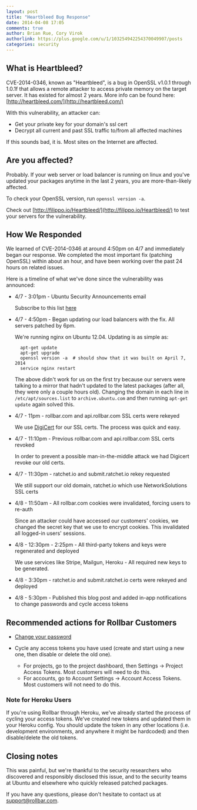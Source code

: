 ```yaml
---
layout: post
title: "Heartbleed Bug Response"
date: 2014-04-08 17:05
comments: true
author: Brian Rue, Cory Virok
authorlink: https://plus.google.com/u/1/103254942254370049907/posts
categories: security
---
```


## What is Heartbleed?

CVE-2014-0346, known as "Heartbleed", is a bug in OpenSSL v1.0.1 through 1.0.1f that allows a remote attacker to access private memory on the target server. It has existed for almost 2 years. More info can be found here: [http://heartbleed.com/](http://heartbleed.com/)

With this vulnerability, an attacker can:

- Get your private key for your domain's ssl cert
- Decrypt all current and past SSL traffic to/from all affected machines

If this sounds bad, it is. Most sites on the Internet are affected. 

## Are you affected?

Probably. If your web server or load balancer is running on linux and you've updated your packages anytime in the last 2 years,  you are more-than-likely affected. 

To check your OpenSSL version, run `openssl version -a`.

Check out [http://filippo.io/Heartbleed/](http://filippo.io/Heartbleed/) to test your servers for the vulnerability.

## How We Responded

We learned of CVE-2014-0346 at around 4:50pm on 4/7 and immediately began our response. We completed the most important fix (patching OpenSSL) within about an hour, and have been working over the past 24 hours on related issues. 

Here is a timeline of what we've done since the vulnerability was announced:

- 4/7 - 3:01pm - Ubuntu Security Announcements email
    
    Subscribe to this list [here](https://lists.ubuntu.com/mailman/listinfo/ubuntu-security-announce)

- 4/7 - 4:50pm - Began updating our load balancers with the fix. All servers patched by 6pm.

    We're running nginx on Ubuntu 12.04. Updating is as simple as:
        
        apt-get update
        apt-get upgrade
        openssl version -a  # should show that it was built on April 7, 2014
        service nginx restart

    The above didn't work for us on the first try because our servers were talking to a mirror that hadn't updated to the latest packages (after all, they were only a couple hours old). Changing the domain in each line in  `/etc/apt/sources.list` to `archive.ubuntu.com` and then running `apt-get update` again solved this.

- 4/7 - 11pm - rollbar.com and api.rollbar.com SSL certs were rekeyed
    
    We use [DigiCert](http://www.digicert.com/) for our SSL certs. The process was quick and easy.

- 4/7 - 11:10pm - Previous rollbar.com and api.rollbar.com SSL certs revoked

    In order to prevent a possible man-in-the-middle attack we had Digicert revoke our old certs.

- 4/7 - 11:30pm - ratchet.io and submit.ratchet.io rekey requested

    We still support our old domain, ratchet.io which use NetworkSolutions SSL certs

- 4/8 - 11:50am - All rollbar.com cookies were invalidated, forcing users to re-auth

    Since an attacker could have accessed our customers' cookies, we changed the secret key that we use to encrypt cookies. This invalidated all logged-in users' sessions.

- 4/8 - 12:30pm - 2:25pm - All third-party tokens and keys were regenerated and deployed

    We use services like Stripe, Mailgun, Heroku - All required new keys to be generated.

- 4/8 - 3:30pm - ratchet.io and submit.ratchet.io certs were rekeyed and deployed

- 4/8 - 5:30pm - Published this blog post and added in-app notifications to change passwords and cycle access tokens

## Recommended actions for Rollbar Customers

- [Change your password](https://rollbar.com/settings/user/password)
- Cycle any access tokens you have used (create and start using a new one, then disable or delete the old one).

    - For projects, go to the project dashboard, then Settings -> Project Access Tokens. Most customers will need to do this.
    - For accounts, go to Account Settings -> Account Access Tokens. Most customers will not need to do this.

### Note for Heroku Users

If you're using Rollbar through Heroku, we've already started the process of cycling your access tokens. We've created new tokens and updated them in your Heroku config. You should update the token in any other locations (i.e. development environments, and anywhere it might  be hardcoded) and then disable/delete the old tokens.

## Closing notes

This was painful, but we're thankful to the security researchers who discovered and responsibly disclosed this issue, and to the security teams at Ubuntu and elsewhere who quickly released patched packages.

If you have any questions, please don't hesitate to contact us at [support@rollbar.com](support@rollbar.com).
